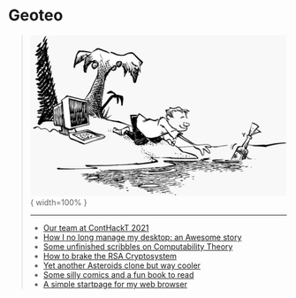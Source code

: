 # Geoteo

> ![](pics/island.png){ width=100% }
>
> ---
>
> - [Our team at ContHackT 2021](conthackt.md)
> - [How I no long manage my desktop: an Awesome story](config.md)
> - [Some unfinished scribbles on Computability Theory](notes.md)
> - [How to brake the RSA Cryptosystem](attack.md)
> - [Yet another Asteroids clone but way cooler](astro.md)
> - [Some silly comics and a fun book to read](comics.md)
> - [A simple startpage for my web browser](start)

